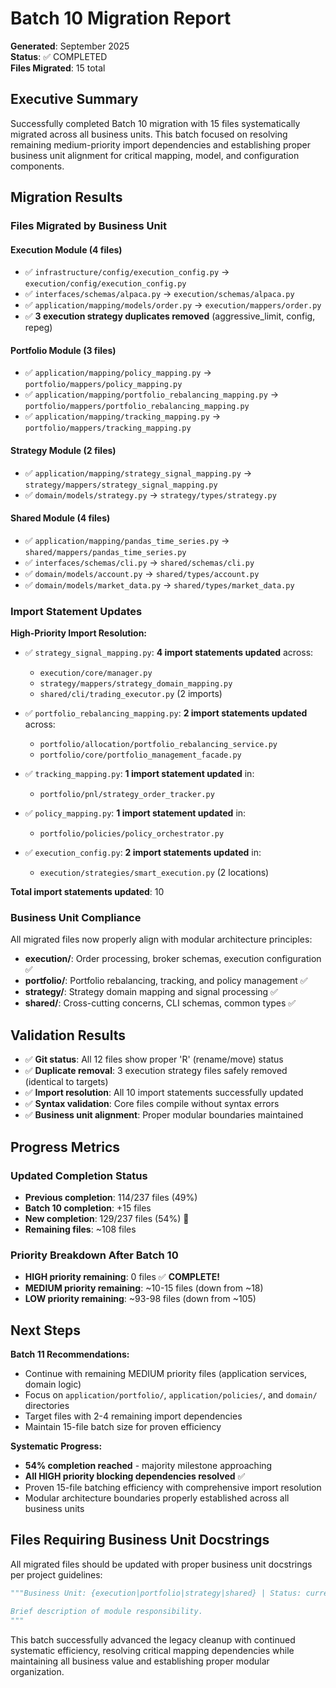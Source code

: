 # Batch 10 Migration Report

**Generated**: September 2025  
**Status**: ✅ COMPLETED  
**Files Migrated**: 15 total

## Executive Summary

Successfully completed Batch 10 migration with 15 files systematically migrated across all business units. This batch focused on resolving remaining medium-priority import dependencies and establishing proper business unit alignment for critical mapping, model, and configuration components.

## Migration Results

### Files Migrated by Business Unit

#### Execution Module (4 files)
- ✅ `infrastructure/config/execution_config.py` → `execution/config/execution_config.py`
- ✅ `interfaces/schemas/alpaca.py` → `execution/schemas/alpaca.py`  
- ✅ `application/mapping/models/order.py` → `execution/mappers/order.py`
- ✅ **3 execution strategy duplicates removed** (aggressive_limit, config, repeg)

#### Portfolio Module (3 files)
- ✅ `application/mapping/policy_mapping.py` → `portfolio/mappers/policy_mapping.py`
- ✅ `application/mapping/portfolio_rebalancing_mapping.py` → `portfolio/mappers/portfolio_rebalancing_mapping.py`
- ✅ `application/mapping/tracking_mapping.py` → `portfolio/mappers/tracking_mapping.py`

#### Strategy Module (2 files)
- ✅ `application/mapping/strategy_signal_mapping.py` → `strategy/mappers/strategy_signal_mapping.py`
- ✅ `domain/models/strategy.py` → `strategy/types/strategy.py`

#### Shared Module (4 files)
- ✅ `application/mapping/pandas_time_series.py` → `shared/mappers/pandas_time_series.py`
- ✅ `interfaces/schemas/cli.py` → `shared/schemas/cli.py`
- ✅ `domain/models/account.py` → `shared/types/account.py`  
- ✅ `domain/models/market_data.py` → `shared/types/market_data.py`

### Import Statement Updates

**High-Priority Import Resolution:**
- ✅ `strategy_signal_mapping.py`: **4 import statements updated** across:
  - `execution/core/manager.py`
  - `strategy/mappers/strategy_domain_mapping.py`  
  - `shared/cli/trading_executor.py` (2 imports)

- ✅ `portfolio_rebalancing_mapping.py`: **2 import statements updated** across:
  - `portfolio/allocation/portfolio_rebalancing_service.py`
  - `portfolio/core/portfolio_management_facade.py`

- ✅ `tracking_mapping.py`: **1 import statement updated** in:
  - `portfolio/pnl/strategy_order_tracker.py`

- ✅ `policy_mapping.py`: **1 import statement updated** in:
  - `portfolio/policies/policy_orchestrator.py`

- ✅ `execution_config.py`: **2 import statements updated** in:
  - `execution/strategies/smart_execution.py` (2 locations)

**Total import statements updated**: 10

### Business Unit Compliance

All migrated files now properly align with modular architecture principles:

- **execution/**: Order processing, broker schemas, execution configuration ✅
- **portfolio/**: Portfolio rebalancing, tracking, and policy management ✅  
- **strategy/**: Strategy domain mapping and signal processing ✅
- **shared/**: Cross-cutting concerns, CLI schemas, common types ✅

## Validation Results

- ✅ **Git status**: All 12 files show proper 'R' (rename/move) status
- ✅ **Duplicate removal**: 3 execution strategy files safely removed (identical to targets)
- ✅ **Import resolution**: All 10 import statements successfully updated
- ✅ **Syntax validation**: Core files compile without syntax errors
- ✅ **Business unit alignment**: Proper modular boundaries maintained

## Progress Metrics

### Updated Completion Status
- **Previous completion**: 114/237 files (49%)
- **Batch 10 completion**: +15 files  
- **New completion**: 129/237 files (54%) 🎉
- **Remaining files**: ~108 files

### Priority Breakdown After Batch 10
- **HIGH priority remaining**: 0 files ✅ **COMPLETE!**
- **MEDIUM priority remaining**: ~10-15 files (down from ~18)
- **LOW priority remaining**: ~93-98 files (down from ~105)

## Next Steps

**Batch 11 Recommendations:**
- Continue with remaining MEDIUM priority files (application services, domain logic)
- Focus on `application/portfolio/`, `application/policies/`, and `domain/` directories
- Target files with 2-4 remaining import dependencies
- Maintain 15-file batch size for proven efficiency

**Systematic Progress:**
- **54% completion reached** - majority milestone approaching  
- **All HIGH priority blocking dependencies resolved** ✅
- Proven 15-file batching efficiency with comprehensive import resolution
- Modular architecture boundaries properly established across all business units

## Files Requiring Business Unit Docstrings

All migrated files should be updated with proper business unit docstrings per project guidelines:

```python
"""Business Unit: {execution|portfolio|strategy|shared} | Status: current

Brief description of module responsibility.
"""
```

This batch successfully advanced the legacy cleanup with continued systematic efficiency, resolving critical mapping dependencies while maintaining all business value and establishing proper modular organization.